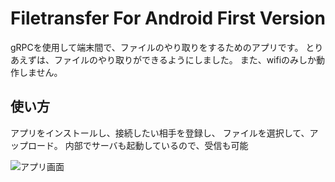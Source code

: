 # Filetransfer For Android First Version
gRPCを使用して端末間で、ファイルのやり取りをするためのアプリです。
とりあえずは、ファイルのやり取りができるようにしました。
また、wifiのみしか動作しません。

## 使い方
アプリをインストールし、接続したい相手を登録し、
ファイルを選択して、アップロード。
内部でサーバも起動しているので、受信も可能

![アプリ画面](https://user-images.githubusercontent.com/54335655/226148588-4ff567b3-ba48-4443-bdf1-e06c578b9de1.png)
